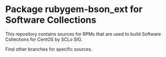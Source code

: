 # Package rubygem-bson_ext for Software Collections

This repository contains sources for RPMs that are used
to build Software Collections for CentOS by SCLo SIG.

Find other branches for specific sources.
